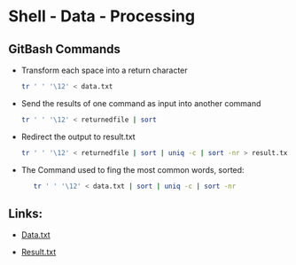 # Shell - Data - Processing

## GitBash Commands

* Transform each space into a return character 
  ```bash
  tr ' ' '\12' < data.txt
  ```
    
* Send the results of one command as input into another command
  ```bash
  tr ' ' '\12' < returnedfile | sort
  ```

* Redirect the output to result.txt 
  ```bash
  tr ' ' '\12' < returnedfile | sort | uniq -c | sort -nr > result.txt
  ```
  
* The Command used to fing the most common words, sorted:
  ```bash
     tr ' ' '\12' < data.txt | sort | uniq -c | sort -nr
     ```
    
## Links:

+ [Data.txt](https://github.com/SaiGorla/shell-data-processing/blob/master/data.txt)

+ [Result.txt](https://github.com/SaiGorla/shell-data-processing/blob/master/result.txt)
